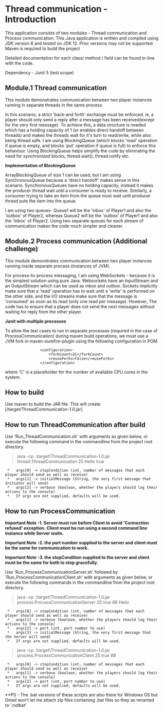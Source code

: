 # Thread communication - Introduction

This application consists of two modules - Thread communication and Process communication.
This Java application is written and compiled using JDK version 8 and tested on JDK 12. Prior versions may not be supported.
Maven is required to build the project

Detailed documentation for each class/ method / field can be found in-line with the code.

Dependency - Junit 5 (test scope)

## Module.1 Thread communication

This module demonstrates communication between two player instances running in separate threads in the same process.

In this scenario, a strict 'back-and forth' exchange must be enforced. ie, a player should only send a reply after a message has been received(except for the very first message).
To achieve this, a data structure is needed which has a holding capacity of 1 (or enables direct handoff between threads) and makes the threads wait for it's turn to read/write, while also being thread safe.
I am using BlockingQueue (which blocks 'read' operation if queue is empty, and blocks 'put' operation if queue is full) to enforce this  behaviour. 
Using BlockingQueue helps simplify the code by eliminating the need for synchronized blocks, thread.wait(), thread.notify etc.

**Implementation of BlockingQueue**

ArrayBlockingQueue of size 1 can be used, but I am using SynchronousQueue because a 'direct handoff' makes sense in this scenario.
SynchronousQueues have no holding capacity, instead it makes the producer thread wait until a consumer is ready to receive.
Similarly, a consumer trying to take an item from the queue must wait until producer thread puts the item into the queue.

I am using two queues- Queue1 will be the 'inbox' of Player1 and also the 'outbox' of Player2, whereas Queue2 will be the 'outbox' of Player1 and also the 'inbox' of Player2. 
Using two separate queues for each stream of communication makes the code much simpler and cleaner.

## Module.2 Process communication (Additional challenge)

This module demonstrates communication between two player instances running inside separate process (instances of JVM).

For process-to-process messaging, I am using WebSockets - because it is the simplest solution using pure Java. Websockets have an InputStream and an OutputStream which can be used as inbox and outbox.
Sockets implicitly make sure that a 'read' operation has to wait until a 'write' is performed on the other side, and the I/O streams make sure that the message is 'consumed' as soon as its read (only one read per message). 
However, The code has to ensure that a player does not send the next messages without waiting for reply from the other player.

**Junit with multiple processes**

To allow the test cases to run in separate processes (required in the case of ProcessCommunication) during maven build operations, we must use a JVM fork in maven-surefire-plugin using the following configuration in POM

```
                <configuration>
                    <forkCount>2C</forkCount>
                    <reuseForks>false</reuseForks>
                </configuration>
```
where 'C' is a placeholder for the number of available CPU cores in the system.

## How to build

 Use maven to build the JAR file. This will create [/target/ThreadCommunication-1.0.jar]

## How to run ThreadCommunication after build

Use 'Run_ThreadCommunication.sh' with arguments as given below, or execute the following command in the commandline from the project root directory.

> java -cp .\target\ThreadCommunication-1.0.jar thread.ThreadCommunication 25 Hello true
     
     *   args[0] -> stopCondition (int, number of messages that each player should send as well as receive)
     *   args[1] -> initialMessage (String, the very first message that Initiator will send)
     *   args[2] -> verbose (boolean, whether the players should log their actions to the console)
	 *   If args are not supplied, defaults will be used.


## How to run ProcessCommunication 

 **Important Note -1. Server must run before Client to avoid 'Connection refused' exception. Client must be run using a second command line instance while Server waits.**

 **Important Note -2. the port number supplied to the server and client must be the same for communication to work.**

 **Important Note -3. the stopCondition supplied to the server and client must be the same for both to stop gracefully.**
 
 
 Use 'Run_ProcessCommunicationServer.sh' followed by 'Run_ProcessCommunicationClient.sh' with arguments as given below, or execute the following commands in the commandline from the project root directory.

> java -cp .\target\ThreadCommunication-1.0.jar process.ProcessCommunicationServer 25 true 88 Hello
> 
	 *   args[0] -> stopCondition (int, number of messages that each player should send as well as receive)
     *   args[1] -> verbose (boolean, whether the players should log their actions to the console)
     *   args[2] -> port (int, port number to use)
     *   args[3] -> initialMessage (String, the very first message that the Server will send)
	 *   If args are not supplied, defaults will be used. 
	 
> java -cp .\target\ThreadCommunication-1.0.jar process.ProcessCommunicationClient 25 true 88
> 
	 
     *   args[0] -> stopCondition (int, number of messages that each player should send as well as receive)
     *   args[1] -> verbose (boolean, whether the players should log their actions to the console)
     *   args[2] -> port (int, port number to use)
	 *   If args are not supplied, defaults will be used.


**PS - The .bat versions of these scripts are also there for Windows OS but Gmail won't let me attach zip files containing .bat files so they as renamed to '.notbat'

